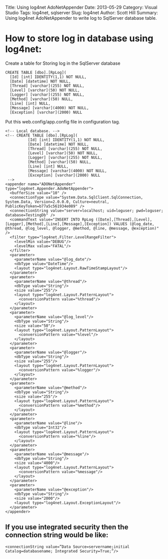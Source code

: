 Title: Using log4net AdoNetAppender
Date: 2013-05-29
Category: Visual Studio
Tags: log4net, sqlserver
Slug: log4net
Author: Scott Hill
Summary: Using log4net AdoNetAppender to write log to SqlServer database table.

# How to store log in database using log4net:

Create a table for Storing log in the SqlServer database

    CREATE TABLE [dbo].[RpLog](
      [Id] [int] IDENTITY(1,1) NOT NULL,
      [Date] [datetime] NOT NULL,
      [Thread] [varchar](255) NOT NULL,
      [Level] [varchar](50) NOT NULL,
      [Logger] [varchar](255) NOT NULL,
      [Method] [varchar](50) NULL,
      [Line] [int] NULL,
      [Message] [varchar](4000) NOT NULL,
      [Exception] [varchar](2000) NULL

Put this web.config/app.config file in configuration tag.

    <!-- Local database. -->
    <!-- CREATE TABLE [dbo].[RpLog](
              [Id] [int] IDENTITY(1,1) NOT NULL,
              [Date] [datetime] NOT NULL,
              [Thread] [varchar](255) NOT NULL,
              [Level] [varchar](50) NOT NULL,
              [Logger] [varchar](255) NOT NULL,
              [Method] [varchar](50) NULL,
              [Line] [int] NULL,
              [Message] [varchar](4000) NOT NULL,
              [Exception] [varchar](2000) NULL    
     -->
    <appender name="ADONetAppender" type="log4net.Appender.AdoNetAppender">
      <bufferSize value="10" />
      <connectionType value="System.Data.SqlClient.SqlConnection, System.Data, Version=2.0.0.0, Culture=neutral, PublicKeyToken=b77a5c561934e089" />
      <connectionString value="server=localhost; uid=loguser; pwd=loguser; database=TestingDb" />
      <commandText value="INSERT INTO RpLog ([Date],[Thread],[Level],[Logger],[Method],[Line],[Message],[Exception]) VALUES (@log_date, @thread, @log_level, @logger, @method, @line, @message, @exception)" />
      <filter type="log4net.Filter.LevelRangeFilter">
        <levelMin value="DEBUG"/>
        <levelMax value="FATAL"/>
      </filter>
      <parameter>
        <parameterName value="@log_date"/>
        <dbType value="DateTime"/>
        <layout type="log4net.Layout.RawTimeStampLayout"/>
      </parameter>
      <parameter>
        <parameterName value="@thread"/>
        <dbType value="String"/>
        <size value="255"/>
        <layout type="log4net.Layout.PatternLayout">
          <conversionPattern value="%thread"/>
        </layout>
      </parameter>
      <parameter>
        <parameterName value="@log_level"/>
        <dbType value="String"/>
        <size value="50"/>
        <layout type="log4net.Layout.PatternLayout">
          <conversionPattern value="%level"/>
        </layout>
      </parameter>
      <parameter>
        <parameterName value="@logger"/>
        <dbType value="String"/>
        <size value="255"/>
        <layout type="log4net.Layout.PatternLayout">
          <conversionPattern value="%logger"/>
        </layout>
      </parameter>
      <parameter>
        <parameterName value="@method"/>
        <dbType value="String"/>
        <size value="255"/>
        <layout type="log4net.Layout.PatternLayout">
          <conversionPattern value="%method"/>
        </layout>
      </parameter>
      <parameter>
        <parameterName value="@line"/>
        <dbType value="Int32"/>
        <layout type="log4net.Layout.PatternLayout">
          <conversionPattern value="%line"/>
        </layout>
      </parameter>
      <parameter>
        <parameterName value="@message"/>
        <dbType value="String"/>
        <size value="4000"/>
        <layout type="log4net.Layout.PatternLayout">
          <conversionPattern value="%message"/>
        </layout>
      </parameter>
      <parameter>
        <parameterName value="@exception"/>
        <dbType value="String"/>
        <size value="2000"/>
        <layout type="log4net.Layout.ExceptionLayout"/>
      </parameter>
    </appender>
 
## If you use integrated security then the connection string would be like: 

    <connectionString value=”Data Source=servername;initial Catalog=databasename; Integrated Security=True;”/> 

